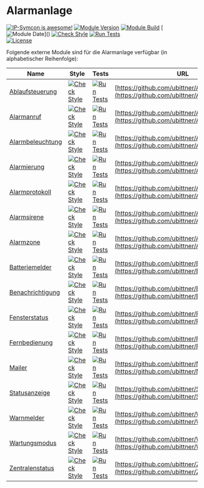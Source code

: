 # Alarmanlage

[![IP-Symcon is awesome!](https://img.shields.io/badge/IP--Symcon-6.1-blue.svg)](https://www.symcon.de)
[![Module Version](https://img.shields.io/badge/ModuleVersion-7.0-blue.svg)]()
[![Module Build](https://img.shields.io/badge/ModuleBuild-4-blue.svg)]()
[![Module Date](https://img.shields.io/badge/ModuleDate-20230130_(30.01.2023)-blue.svg)]()  
[![Check Style](https://github.com/ubittner/Alarmanlage/workflows/Check%20Style/badge.svg)](https://github.com/ubittner/Alarmanlage/actions)
[![Run Tests](https://github.com/ubittner/Alarmanlage/workflows/Run%20Tests/badge.svg)](https://github.com/ubittner/Alarmanlage/actions)  
[![License](https://img.shields.io/badge/License-CC%20BY--NC--SA%204.0-green.svg)](https://creativecommons.org/licenses/by-nc-sa/4.0/)

Folgende externe Module sind für die Alarmanlage verfügbar (in alphabetischer Reihenfolge):

| Name                                                              | Style                                                                                                                                                  | Tests                                                                                                                                              | URL                                                                                          |
|-------------------------------------------------------------------|--------------------------------------------------------------------------------------------------------------------------------------------------------|----------------------------------------------------------------------------------------------------------------------------------------------------|----------------------------------------------------------------------------------------------|
| [Ablaufsteuerung](https://github.com/ubittner/Ablaufsteuerung/)   | [![Check Style](https://github.com/ubittner/Ablaufsteuerung/workflows/Check%20Style/badge.svg)](https://github.com/ubittner/Ablaufsteuerung/actions)   | [![Run Tests](https://github.com/ubittner/Ablaufsteuerung/workflows/Run%20Tests/badge.svg)](https://github.com/ubittner/Ablaufsteuerung/actions)   | [https://github.com/ubittner/Ablaufsteuerung](https://github.com/ubittner/Ablaufsteuerung)   |
| [Alarmanruf](https://github.com/ubittner/Alarmanruf/)             | [![Check Style](https://github.com/ubittner/Alarmanruf/workflows/Check%20Style/badge.svg)](https://github.com/ubittner/Alarmanruf/actions)             | [![Run Tests](https://github.com/ubittner/Alarmanruf/workflows/Run%20Tests/badge.svg)](https://github.com/ubittner/Alarmanruf/actions)             | [https://github.com/ubittner/Alarmanruf](https://github.com/ubittner/Alarmanruf)             |
| [Alarmbeleuchtung](https://github.com/ubittner/Alarmbeleuchtung/) | [![Check Style](https://github.com/ubittner/Alarmbeleuchtung/workflows/Check%20Style/badge.svg)](https://github.com/ubittner/Alarmbeleuchtung/actions) | [![Run Tests](https://github.com/ubittner/Alarmbeleuchtung/workflows/Run%20Tests/badge.svg)](https://github.com/ubittner/Alarmbeleuchtung/actions) | [https://github.com/ubittner/Alarmbeleuchtung](https://github.com/ubittner/Alarmbeleuchtung) |
| [Alarmierung](https://github.com/ubittner/Alarmierung/)           | [![Check Style](https://github.com/ubittner/Alarmierung/workflows/Check%20Style/badge.svg)](https://github.com/ubittner/Alarmierung/actions)           | [![Run Tests](https://github.com/ubittner/Alarmierung/workflows/Run%20Tests/badge.svg)](https://github.com/ubittner/Alarmierung/actions)           | [https://github.com/ubittner/Alarmierung](https://github.com/ubittner/Alarmierung)           |
| [Alarmprotokoll](https://github.com/ubittner/Alarmprotokoll/)     | [![Check Style](https://github.com/ubittner/Alarmprotokoll/workflows/Check%20Style/badge.svg)](https://github.com/ubittner/Alarmprotokoll/actions)     | [![Run Tests](https://github.com/ubittner/Alarmprotokoll/workflows/Run%20Tests/badge.svg)](https://github.com/ubittner/Alarmprotokoll/actions)     | [https://github.com/ubittner/Alarmprotokoll](https://github.com/ubittner/Alarmprotokoll)     |
| [Alarmsirene](https://github.com/ubittner/Alarmsirene/)           | [![Check Style](https://github.com/ubittner/Alarmsirene/workflows/Check%20Style/badge.svg)](https://github.com/ubittner/Alarmsirene/actions)           | [![Run Tests](https://github.com/ubittner/Alarmsirene/workflows/Run%20Tests/badge.svg)](https://github.com/ubittner/Alarmsirene/actions)           | [https://github.com/ubittner/Alarmsirene](https://github.com/ubittner/Alarmsirene)           |
| [Alarmzone](https://github.com/ubittner/Alarmzone/)               | [![Check Style](https://github.com/ubittner/Alarmzone/workflows/Check%20Style/badge.svg)](https://github.com/ubittner/Alarmzone/actions)               | [![Run Tests](https://github.com/ubittner/Alarmzone/workflows/Run%20Tests/badge.svg)](https://github.com/ubittner/Alarmzone/actions)               | [https://github.com/ubittner/Alarmzone](https://github.com/ubittner/Alarmzone)               |
| [Batteriemelder](https://github.com/ubittner/Batteriemelder/)     | [![Check Style](https://github.com/ubittner/Batteriemelder/workflows/Check%20Style/badge.svg)](https://github.com/ubittner/Statusanzeige/actions)      | [![Run Tests](https://github.com/ubittner/Batteriemelder/workflows/Run%20Tests/badge.svg)](https://github.com/ubittner/Statusanzeige/actions)      | [https://github.com/ubittner/Batteriemelder](https://github.com/ubittner/Batteriemelder)     |
| [Benachrichtigung](https://github.com/ubittner/Benachrichtigung/) | [![Check Style](https://github.com/ubittner/Benachrichtigung/workflows/Check%20Style/badge.svg)](https://github.com/ubittner/Benachrichtigung/actions) | [![Run Tests](https://github.com/ubittner/Benachrichtigung/workflows/Run%20Tests/badge.svg)](https://github.com/ubittner/Benachrichtigung/actions) | [https://github.com/ubittner/Benachrichtigung](https://github.com/ubittner/Benachrichtigung) |
| [Fensterstatus](https://github.com/ubittner/Fensterstatus/)       | [![Check Style](https://github.com/ubittner/Fensterstatus/workflows/Check%20Style/badge.svg)](https://github.com/ubittner/Fensterstatus/actions)       | [![Run Tests](https://github.com/ubittner/Fensterstatus/workflows/Run%20Tests/badge.svg)](https://github.com/ubittner/Fensterstatus/actions)       | [https://github.com/ubittner/Fensterstatus](https://github.com/ubittner/Fensterstatus)       |
| [Fernbedienung](https://github.com/ubittner/Fernbedienung/)       | [![Check Style](https://github.com/ubittner/Fernbedienung/workflows/Check%20Style/badge.svg)](https://github.com/ubittner/Fernbedienung/actions)       | [![Run Tests](https://github.com/ubittner/Fernbedienung/workflows/Run%20Tests/badge.svg)](https://github.com/ubittner/Fernbedienung/actions)       | [https://github.com/ubittner/Fernbedienung](https://github.com/ubittner/Fernbedienung)       |
| [Mailer](https://github.com/ubittner/Mailer/)                     | [![Check Style](https://github.com/ubittner/Mailer/workflows/Check%20Style/badge.svg)](https://github.com/ubittner/Mailer/actions)                     | [![Run Tests](https://github.com/ubittner/Mailer/workflows/Run%20Tests/badge.svg)](https://github.com/ubittner/Mailer/actions)                     | [https://github.com/ubittner/Mailer](https://github.com/ubittner/Mailer)                     |
| [Statusanzeige](https://github.com/ubittner/Statusanzeige/)       | [![Check Style](https://github.com/ubittner/Statusanzeige/workflows/Check%20Style/badge.svg)](https://github.com/ubittner/Statusanzeige/actions)       | [![Run Tests](https://github.com/ubittner/Statusanzeige/workflows/Run%20Tests/badge.svg)](https://github.com/ubittner/Statusanzeige/actions)       | [https://github.com/ubittner/Statusanzeige](https://github.com/ubittner/Statusanzeige)       |
| [Warnmelder](https://github.com/ubittner/Warnmelder/)             | [![Check Style](https://github.com/ubittner/Warnmelder/workflows/Check%20Style/badge.svg)](https://github.com/ubittner/Warnmelder/actions)             | [![Run Tests](https://github.com/ubittner/Warnmelder/workflows/Run%20Tests/badge.svg)](https://github.com/ubittner/Warnmelder/actions)             | [https://github.com/ubittner/Warnmelder](https://github.com/ubittner/Warnmelder)             |
| [Wartungsmodus](https://github.com/ubittner/Wartungsmodus/)       | [![Check Style](https://github.com/ubittner/Wartungsmodus/workflows/Check%20Style/badge.svg)](https://github.com/ubittner/Wartungsmodus/actions)       | [![Run Tests](https://github.com/ubittner/Wartungsmodus/workflows/Run%20Tests/badge.svg)](https://github.com/ubittner/Wartungsmodus/actions)       | [https://github.com/ubittner/Wartungsmodus](https://github.com/ubittner/Wartungsmodus)       |
| [Zentralenstatus](https://github.com/ubittner/Zentralenstatus/)   | [![Check Style](https://github.com/ubittner/Zentralenstatus/workflows/Check%20Style/badge.svg)](https://github.com/ubittner/Zentralenstatus/actions)   | [![Run Tests](https://github.com/ubittner/Zentralenstatus/workflows/Run%20Tests/badge.svg)](https://github.com/ubittner/Zentralenstatus/actions)   | [https://github.com/ubittner/Zentralenstatus](https://github.com/ubittner/Zentralenstatus)   |
